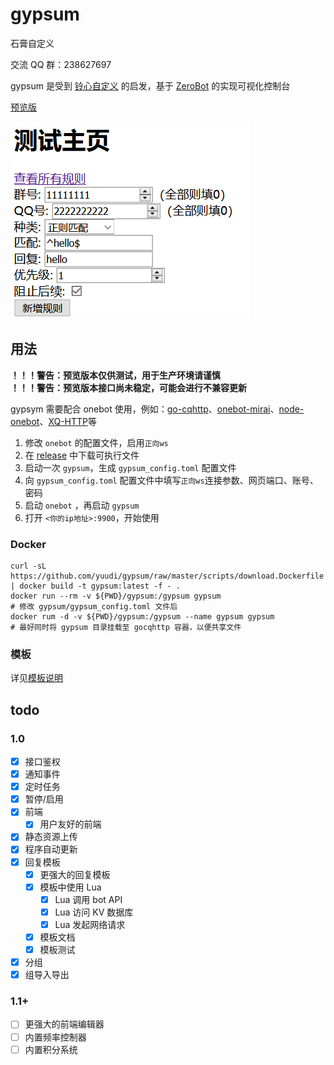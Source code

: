 # gypsum

石膏自定义

交流 QQ 群：238627697

gypsum 是受到 [铃心自定义](http://myepk.club/) 的启发，基于 [ZeroBot](https://github.com/wdvxdr1123/ZeroBot) 的实现可视化控制台

[预览版](https://github.com/yuudi/gypsum/releases/latest)

![预览图](./docs/preview.png)

## 用法

**！！！警告：预览版本仅供测试，用于生产环境请谨慎**  
**！！！警告：预览版本接口尚未稳定，可能会进行不兼容更新**

gypsym 需要配合 onebot 使用，例如：[go-cqhttp](https://go-cqhttp.org/)、[onebot-mirai](https://github.com/yyuueexxiinngg/onebot-kotlin)、[node-onebot](https://github.com/takayama-lily/node-onebot)、[XQ-HTTP](https://discourse.xianqubot.com/t/topic/50)等

1. 修改 `onebot` 的配置文件，启用`正向ws`
1. 在 [release](https://github.com/yuudi/gypsum/releases/latest) 中下载可执行文件
1. 启动一次 `gypsum`，生成 `gypsum_config.toml` 配置文件
1. 向 `gypsum_config.toml` 配置文件中填写`正向ws`连接参数、网页端口、账号、密码
1. 启动 `onebot` ，再启动 `gypsum`
1. 打开 `<你的ip地址>:9900`，开始使用

### Docker

```shell
curl -sL https://github.com/yuudi/gypsum/raw/master/scripts/download.Dockerfile | docker build -t gypsum:latest -f - .
docker run --rm -v ${PWD}/gypsum:/gypsum gypsum
# 修改 gypsum/gypsum_config.toml 文件后
docker rum -d -v ${PWD}/gypsum:/gypsum --name gypsum gypsum
# 最好同时将 gypsum 目录挂载至 gocqhttp 容器，以便共享文件
```

### 模板

详见[模板说明](./docs/template.md)

## todo

### 1.0

- [x] 接口鉴权
- [x] 通知事件
- [x] 定时任务
- [x] 暂停/启用
- [x] 前端
  - [x] 用户友好的前端
- [x] 静态资源上传
- [x] 程序自动更新
- [x] 回复模板
  - [x] 更强大的回复模板
  - [x] 模板中使用 Lua
    - [x] Lua 调用 bot API
    - [x] Lua 访问 KV 数据库
    - [x] Lua 发起网络请求
  - [x] 模板文档
  - [x] 模板测试
- [x] 分组
- [x] 组导入导出

### 1.1+

- [ ] 更强大的前端编辑器
- [ ] 内置频率控制器
- [ ] 内置积分系统
